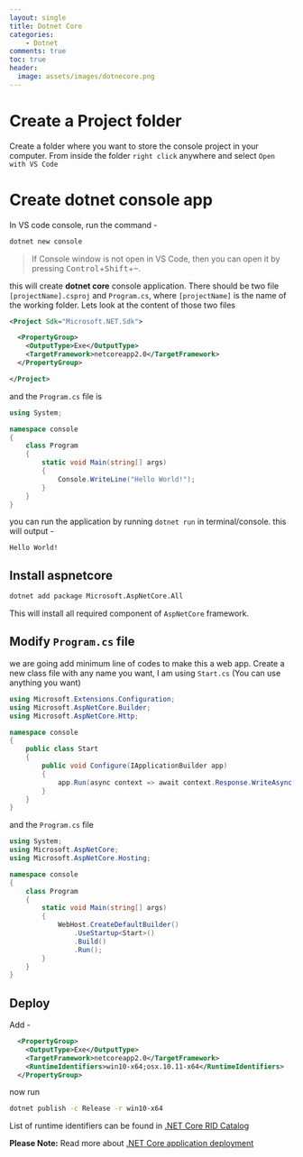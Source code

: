 ```yaml
---
layout: single
title: Dotnet Core
categories:
    - Dotnet
comments: true
toc: true
header:
  image: assets/images/dotnecore.png
---
```


# Create a Project folder

Create a folder where you want to store the console project in your computer. From inside the folder `right click` anywhere and select `Open with VS Code` 

# Create dotnet console app

In VS code console, run the command -

```bash
dotnet new console
```

> If Console window is not open in VS Code, then you can open it by pressing <kbd>Control</kbd>+<kbd>Shift</kbd>+<kbd>~</kbd>.

this will create **dotnet core** console application. There should be two file `[projectName].csproj` and `Program.cs`, where `[projectName]` is the name of the working folder. Lets look at the content of those two files

```xml
<Project Sdk="Microsoft.NET.Sdk">

  <PropertyGroup>
    <OutputType>Exe</OutputType>
    <TargetFramework>netcoreapp2.0</TargetFramework>
  </PropertyGroup>

</Project>
```

and the `Program.cs` file is

```csharp
using System;

namespace console
{
    class Program
    {
        static void Main(string[] args)
        {
            Console.WriteLine("Hello World!");
        }
    }
}
```

you can run the application by running `dotnet run` in terminal/console. this will output -

```
Hello World!
```

## Install aspnetcore

```bash
dotnet add package Microsoft.AspNetCore.All
```

This will install all required component of `AspNetCore` framework.

## Modify `Program.cs` file

we are going add minimum line of codes to make this a web app. Create a new class file with any name you want, I am using `Start.cs` (You can use anything you want)

```csharp
using Microsoft.Extensions.Configuration;
using Microsoft.AspNetCore.Builder;
using Microsoft.AspNetCore.Http;

namespace console
{
    public class Start
    {
        public void Configure(IApplicationBuilder app)
        {
            app.Run(async context => await context.Response.WriteAsync("Hello World"));
        }
    }
}

```

and the `Program.cs` file

```csharp
using System;
using Microsoft.AspNetCore;
using Microsoft.AspNetCore.Hosting;

namespace console
{
    class Program
    {
        static void Main(string[] args)
        {
            WebHost.CreateDefaultBuilder()
                .UseStartup<Start>()
                .Build()
                .Run();
        }
    }
}

```

## Deploy

Add -

```xml
  <PropertyGroup>
    <OutputType>Exe</OutputType>
    <TargetFramework>netcoreapp2.0</TargetFramework>
    <RuntimeIdentifiers>win10-x64;osx.10.11-x64</RuntimeIdentifiers>
  </PropertyGroup>
```

now run

```bash
dotnet publish -c Release -r win10-x64
```

List of runtime identifiers can be found in [.NET Core RID Catalog](https://docs.microsoft.com/en-us/dotnet/core/rid-catalog)

**Please Note:** Read more about [.NET Core application deployment](https://docs.microsoft.com/en-us/dotnet/core/deploying/)